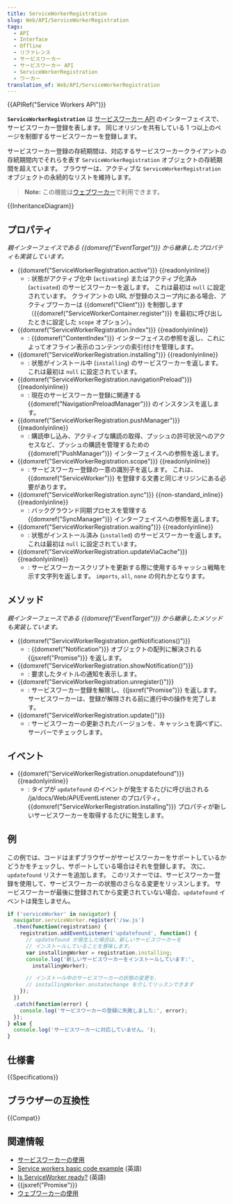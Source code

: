```yaml
---
title: ServiceWorkerRegistration
slug: Web/API/ServiceWorkerRegistration
tags:
  - API
  - Interface
  - Offline
  - リファレンス
  - サービスワーカー
  - サービスワーカー API
  - ServiceWorkerRegistration
  - ワーカー
translation_of: Web/API/ServiceWorkerRegistration
---
```

{{APIRef("Service Workers API")}}

**`ServiceWorkerRegistration`** は [サービスワーカー API](/ja/docs/Web/API/Service_Worker_API) のインターフェイスで、サービスワーカー登録を表します。 同じオリジンを共有している 1 つ以上のページを制御するサービスワーカーを登録します。

サービスワーカー登録の存続期間は、対応するサービスワーカークライアントの存続期間内でそれらを表す `ServiceWorkerRegistration` オブジェクトの存続期間を超えています。 ブラウザーは、アクティブな `ServiceWorkerRegistration` オブジェクトの永続的なリストを維持します。

> **Note:** この機能は[ウェブワーカー](/ja/docs/Web/API/Web_Workers_API)で利用できます。

{{InheritanceDiagram}}

## プロパティ

_親インターフェイスである {{domxref("EventTarget")}} から継承したプロパティも実装しています。_

- {{domxref("ServiceWorkerRegistration.active")}} {{readonlyinline}}
  - : 状態がアクティブ化中 (`activating`) またはアクティブ化済み (`activated`) のサービスワーカーを返します。 これは最初は `null` に設定されています。 クライアントの URL が登録のスコープ内にある場合、アクティブワーカーは {{domxref("Client")}} を制御します（{{domxref("ServiceWorkerContainer.register")}} を最初に呼び出したときに設定した `scope` オプション）。
- {{domxref("ServiceWorkerRegistration.index")}} {{readonlyinline}}
  - : {{domxref("ContentIndex")}} インターフェイスの参照を返し、これによってオフライン表示のコンテンツの索引付けを管理します。
- {{domxref("ServiceWorkerRegistration.installing")}} {{readonlyinline}}
  - : 状態がインストール中 (`installing`) のサービスワーカーを返します。 これは最初は `null` に設定されています。
- {{domxref("ServiceWorkerRegistration.navigationPreload")}} {{readonlyinline}}
  - : 現在のサービスワーカー登録に関連する {{domxref("NavigationPreloadManager")}} のインスタンスを返します。
- {{domxref("ServiceWorkerRegistration.pushManager")}} {{readonlyinline}}
  - : 購読申し込み、アクティブな購読の取得、プッシュの許可状況へのアクセスなど、プッシュの購読を管理するための {{domxref("PushManager")}} インターフェイスへの参照を返します。
- {{domxref("ServiceWorkerRegistration.scope")}} {{readonlyinline}}
  - : サービスワーカー登録の一意の識別子を返します。 これは、{{domxref("ServiceWorker")}} を登録する文書と同じオリジンにある必要があります。
- {{domxref("ServiceWorkerRegistration.sync")}} {{non-standard_inline}} {{readonlyinline}}
  - : バックグラウンド同期プロセスを管理する {{domxref("SyncManager")}} インターフェイスへの参照を返します。
- {{domxref("ServiceWorkerRegistration.waiting")}} {{readonlyinline}}
  - : 状態がインストール済み (`installed`) のサービスワーカーを返します。 これは最初は `null` に設定されています。
- {{domxref("ServiceWorkerRegistration.updateViaCache")}} {{readonlyinline}}
  - : サービスワーカースクリプトを更新する際に使用するキャッシュ戦略を示す文字列を返します。 `imports`, `all`, `none` の何れかとなります。

## メソッド

_親インターフェースである {{domxref("EventTarget")}} から継承したメソッドも実装しています。_

- {{domxref("ServiceWorkerRegistration.getNotifications()")}}
  - : {{domxref("Notification")}} オブジェクトの配列に解決される {{jsxref("Promise")}} を返します。
- {{domxref("ServiceWorkerRegistration.showNotification()")}}
  - : 要求したタイトルの通知を表示します。
- {{domxref("ServiceWorkerRegistration.unregister()")}}
  - : サービスワーカー登録を解除し、{{jsxref("Promise")}} を返します。 サービスワーカーは、登録が解除される前に進行中の操作を完了します。
- {{domxref("ServiceWorkerRegistration.update()")}}
  - : サービスワーカーの更新されたバージョンを、キャッシュを調べずに、サーバーでチェックします。

## イベント

- {{domxref("ServiceWorkerRegistration.onupdatefound")}} {{readonlyinline}}
  - : タイプが `updatefound` のイベントが発生するたびに呼び出される /ja/docs/Web/API/EventListener のプロパティ。 {{domxref("ServiceWorkerRegistration.installing")}} プロパティが新しいサービスワーカーを取得するたびに発生します。

<h2 id="Examples" name="Examples">例</h2>

この例では、コードはまずブラウザーがサービスワーカーをサポートしているかどうかをチェックし、サポートしている場合はそれを登録します。 次に、`updatefound` リスナーを追加します。 このリスナーでは、サービスワーカー登録を使用して、サービスワーカーの状態のさらなる変更をリッスンします。 サービスワーカーが最後に登録されてから変更されていない場合、`updatefound` イベントは発生しません。

```js
if ('serviceWorker' in navigator) {
  navigator.serviceWorker.register('/sw.js')
  .then(function(registration) {
    registration.addEventListener('updatefound', function() {
      // updatefound が発生した場合は、新しいサービスワーカーを
      // インストールしていることを意味します。
      var installingWorker = registration.installing;
      console.log('新しいサービスワーカーをインストールしています:',
        installingWorker);

      // インストール中のサービスワーカーの状態の変更を、
      // installingWorker.onstatechange を介してリッスンできます
    });
  })
  .catch(function(error) {
    console.log('サービスワーカーの登録に失敗しました:', error);
  });
} else {
  console.log('サービスワーカーに対応していません。');
}
```

## 仕様書

{{Specifications}}

## ブラウザーの互換性

{{Compat}}

## 関連情報

- [サービスワーカーの使用](/ja/docs/Web/API/Service_Worker_API/Using_Service_Workers)
- [Service workers basic code example](https://github.com/mdn/sw-test) (英語)
- [Is ServiceWorker ready?](https://jakearchibald.github.io/isserviceworkerready/) (英語)
- {{jsxref("Promise")}}
- [ウェブワーカーの使用](/ja/docs/Web/API/Web_Workers_API/Using_web_workers)
